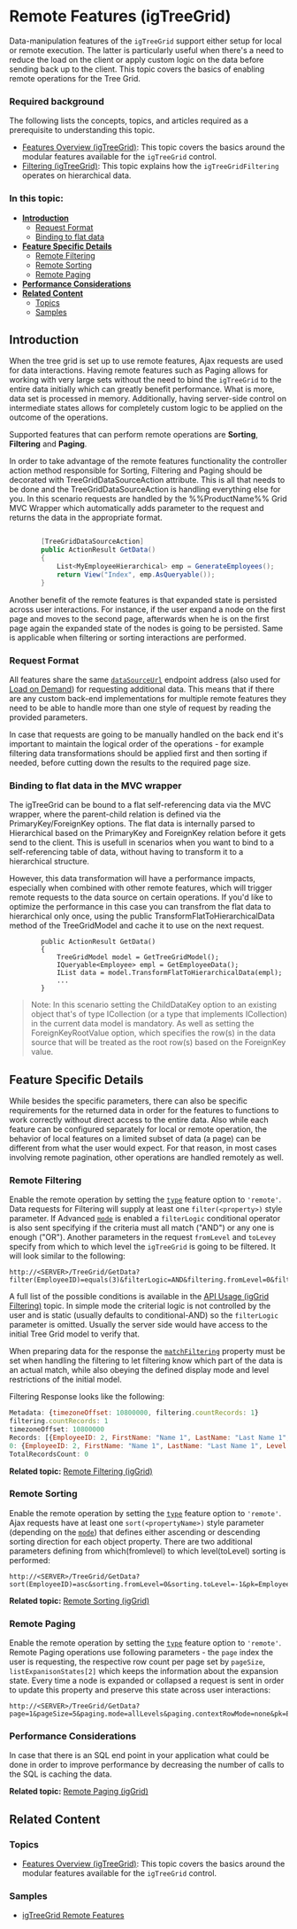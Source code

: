 <!--
|metadata|
{
    "fileName": "igtreegrid-remote-features",
    "controlName": ["igTreeGrid"],
    "tags": ["Grids", "MVC"]
}
|metadata|
-->

# Remote Features (igTreeGrid)

Data-manipulation features of the `igTreeGrid` support either setup for local or remote execution. The latter is particularly useful when there's a need to reduce the load on the client or apply custom logic on the data before sending back up to the client. This topic covers the basics of enabling remote operations for the Tree Grid.

### Required background

The following lists the concepts, topics, and articles required as a prerequisite to understanding this topic.

-   [Features Overview (igTreeGrid)](igTreeGrid-Features-Overview.html): This topic covers the basics around the modular features available for the `igTreeGrid` control. 
-   [Filtering (igTreeGrid)](igTreeGrid-Filtering.html): This topic explains how the `igTreeGridFiltering` operates on hierarchical data.

### In this topic:

- [**Introduction**](#introduction)
    - [Request Format](#request-format) 
    - [Binding to flat data](#flat-data)
- [**Feature Specific Details**](#features)
    - [Remote Filtering](#filtering)
    - [Remote Sorting](#sorting)
    - [Remote Paging](#paging)
- [**Performance Considerations**](#considerations)
- [**Related Content**](#related-content)
    - [Topics](#topics)
    - [Samples](#samples)

## <a id="introduction"></a> Introduction

When the tree grid is set up to use remote features, Ajax requests are used for data interactions. Having remote features such as Paging allows for working with very large sets without the need to bind the `igTreeGrid` to the entire data initially which can greatly benefit performance. What is more, data set is processed in memory. Additionally, having server-side control on intermediate states allows for completely custom logic to be applied on the outcome of the operations. 

Supported features that can perform remote operations are **Sorting**, **Filtering** and **Paging**.

In order to take advantage of the remote features functionality the controller action method responsible for Sorting, Filtering and Paging should be decorated with TreeGridDataSourceAction attribute. This is all that needs to be done and the TreeGridDataSourceAction is handling everything else for you. In this scenario requests are handled by the %%ProductName%% Grid MVC Wrapper which automatically adds parameter to the request and returns the data in the appropriate format. 

```csharp

		[TreeGridDataSourceAction]
		public ActionResult GetData()
		{
			List<MyEmployeeHierarchical> emp = GenerateEmployees();
			return View("Index", emp.AsQueryable());
		}
```

Another benefit of the remote features is that expanded state is persisted across user interactions. For instance, if the user expand a node on the first page and moves to the second page, afterwards when he is on the first page again the expanded state of the nodes is going to be persisted. Same is applicable when filtering or sorting interactions are performed. 


### <a id="request-format"></a> Request Format

All features share the same [`dataSourceUrl`](%%jQueryApiUrl%%/ui.igtreegrid#options:dataSourceUrl) endpoint address (also used for [Load on Demand](igTreeGrid-Load-On-Demand.html)) for requesting additional data. This means that if there are any custom back-end implementations for multiple remote features they need to be able to handle more than one style of request by reading the provided parameters.

In case that requests are going to be manually handled on the back end it's important to maintain the logical order of the operations - for example filtering data transformations should be applied first and then sorting if needed, before cutting down the results to the required page size.

### <a id="flat-data"></a> Binding to flat data in the MVC wrapper

The igTreeGrid can be bound to a flat self-referencing data via the MVC wrapper, where the parent-child relation is defined via the PrimaryKey/ForeignKey options. The flat data is internally parsed to Hierarchical based on the PrimaryKey and ForeignKey relation before it gets send to the client. This is usefull in scenarios when you want to bind to a self-referencing table of data, without having to transform it to a hierarchical structure.

However, this data transformation will have a performance impacts, especially when combined with other remote features, which will trigger remote requests to the data source on certain operations. If you'd like to optimize the performance in this case you can transfrom the flat data to hierarchical only once, using the public TransformFlatToHierarchicalData method of the TreeGridModel and cache it to use on the next request. 

```
		public ActionResult GetData()
		{
			TreeGridModel model = GetTreeGridModel();
            IQueryable<Employee> empl = GetEmployeeData();
			IList data = model.TransformFlatToHierarchicalData(empl);
			...
		}
```
> Note: In this scenario setting the ChildDataKey option to an existing object that's of type ICollection (or a type that implements ICollection) in the current data model is mandatory. As well as setting the ForeignKeyRootValue option, which specifies the row(s) in the data source that will be treated as the root row(s) based on the ForeignKey value.


## <a id="features"></a> Feature Specific Details

While besides the specific parameters, there can also be specific requirements for the returned data in order for the features to functions to work correctly without direct access to the entire data. Also while each feature can be configured separately for local or remote operation, the behavior of local features on a limited subset of data (a page) can be different from what the user would expect. For that reason, in most cases involving remote pagination, other operations are handled remotely as well.

### <a id="filtering"></a> Remote Filtering

Enable the remote operation by setting the [`type`](%%jQueryApiUrl%%/ui.igtreegridfiltering#options:type) feature option to `'remote'`. Data requests for Filtering will supply at least one `filter(<property>)` style parameter. If Advanced [`mode`](%%jQueryApiUrl%%/ui.igtreegridfiltering#options:mode) is enabled a `filterLogic` conditional operator is also sent specifying if the criteria must all match ("AND") or any one is enough ("OR"). Another parameters in the request `fromLevel` and `toLevey` specify from which to which level the `igTreeGrid` is going to be filtered. It will look similar to the following:


```
http://<SERVER>/TreeGrid/GetData?filter(EmployeeID)=equals(3)&filterLogic=AND&filtering.fromLevel=0&filtering.toLevel=-1&__matchFiltering=__matchFiltering&filtering.displayMode=showWithAncestors&pk=EmployeeID&propertyDataLevel=__ig_options.dataLevel&propertyExpanded=__ig_options.expanded&childDataKey=Employees&initialExpandDepth=-1&_=1437122016866
```

A full list of the possible conditions is available in the [API Usage (igGrid Filtering)](igGrid-Filtering.html#api) topic. In simple mode the criterial logic is not controlled by the user and is static (usually defaults to conditional-AND) so the `filterLogic` parameter is omitted. Usually the server side would have access to the initial Tree Grid model to verify that.

When preparing data for the response the [`matchFiltering`](%%jQueryApiUrl%%/ui.igtreegridfiltering#options:matchFiltering) property must be set when handling the filtering to let filtering know which part of the data is an actual match, while also obeying the defined display mode and level restrictions  of the initial model.

Filtering Response looks like the following:

```js
Metadata: {timezoneOffset: 10800000, filtering.countRecords: 1}
filtering.countRecords: 1
timezoneOffset: 10800000
Records: [{EmployeeID: 2, FirstName: "Name 1", LastName: "Last Name 1", Level: "Level:0",…}]
0: {EmployeeID: 2, FirstName: "Name 1", LastName: "Last Name 1", Level: "Level:0",…}
TotalRecordsCount: 0
```


**Related topic:** [Remote Filtering (igGrid)](igGrid-Filtering.html#remote)

### <a id="sorting"></a> Remote Sorting

Enable the remote operation by setting the [`type`](%%jQueryApiUrl%%/ui.ui.igtreegridsorting#options:type) feature option to `'remote'`. Ajax requests have at least one `sort(<propertyName>)` style parameter (depending on the [`mode`](%%jQueryApiUrl%%/ui.igtreegridsorting#options:mode)) that defines either ascending or descending sorting direction for each object property. There are two additional parameters defining from which(fromlevel) to which level(toLevel) sorting is performed:

```
http://<SERVER>/TreeGrid/GetData?sort(EmployeeID)=asc&sorting.fromLevel=0&sorting.toLevel=-1&pk=EmployeeID&propertyDataLevel=__ig_options.dataLevel&propertyExpanded=__ig_options.expanded&childDataKey=Employees&initialExpandDepth=-1&_=1437123084738
```

**Related topic:** [Remote Sorting (igGrid)](igGrid-Sorting-Overview.html#remote)

### <a id="paging"></a> Remote Paging

Enable the remote operation by setting the [`type`](%%jQueryApiUrl%%/ui.igtreegridpaging#options:type) feature option to `'remote'`. Remote Paging operations use following parameters - the `page` index the user is requesting, the respective row count per page set by `pageSize`, `listExpanisonStates[2]` which keeps the information about the expansion state.  Every time a node is expanded or collapsed a request is sent in order to update this property and preserve this state across user interactions:

```
http://<SERVER>/TreeGrid/GetData?page=1&pageSize=5&paging.mode=allLevels&paging.contextRowMode=none&pk=EmployeeID&listExpansionStates%5B2%5D=false&propertyDataLevel=__ig_options.dataLevel&propertyExpanded=__ig_options.expanded&childDataKey=Employees&initialExpandDepth=-1&_=1437129614152
```

### <a id="considerations"></a> Performance Considerations

In case that there is an SQL end point in your application what could be done in order to improve performance by decreasing the number of calls to the SQL is caching the data.

**Related topic:** [Remote Paging (igGrid)](igGrid-Paging.html#remote)

## <a id="related-content"></a> Related Content

### <a id="topics"></a> Topics
-   [Features Overview (igTreeGrid)](igTreeGrid-Features-Overview.html): This topic covers the basics around the modular features available for the `igTreeGrid` control. 

### <a id="samples"></a> Samples
- [igTreeGrid Remote Features](%%SamplesUrl%%/tree-grid/remote-features)

